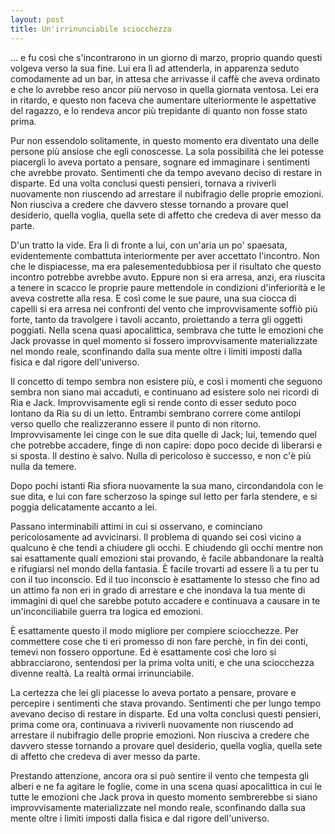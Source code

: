 ```yaml
---
layout: post
title: Un'irrinunciabile sciocchezza
---
```


... e fu così che s'incontrarono in un giorno di marzo, proprio quando questi volgeva verso la sua fine.
Lui era lì ad attenderla, in apparenza seduto comodamente ad un bar, in attesa che arrivasse il caffè che aveva ordinato e che lo avrebbe reso ancor più nervoso in quella giornata ventosa.
Lei era in ritardo, e questo non faceva che aumentare ulteriormente le aspettative del ragazzo, e lo rendeva ancor più trepidante di quanto non fosse stato prima.

Pur non essendolo solitamente, in questo momento era diventato una delle persone più ansiose che egli conoscesse. La sola possibilità che lei potesse piacergli lo aveva portato a pensare, sognare ed immaginare i sentimenti che avrebbe provato. Sentimenti che da tempo avevano deciso di restare in disparte.
Ed una volta conclusi questi pensieri, tornava a riviverli nuovamente non riuscendo ad arrestare il nubifragio delle proprie emozioni.
Non riusciva a credere che davvero stesse tornando a provare quel desiderio, quella voglia, quella sete di affetto che credeva di aver messo da parte.

D'un tratto la vide. Era lì di fronte a lui, con un'aria un po' spaesata, evidentemente combattuta interiormente per aver accettato l'incontro. Non che le dispiacesse, ma era palesementedubbiosa per il risultato che questo incontro potrebbe avrebbe avuto.
Eppure non si era arresa, anzi, era riuscita a tenere in scacco le proprie paure mettendole in condizioni d'inferiorità e le aveva costrette alla resa. E così come le sue paure, una sua ciocca di capelli si era arresa nei confronti del vento che improvvisamente soffiò più forte, tanto da travolgere i tavoli accanto, proiettando a terra gli oggetti poggiati. Nella scena quasi apocalittica, sembrava che tutte le emozioni che Jack provasse in quel momento si fossero improvvisamente materializzate nel mondo reale, sconfinando dalla sua mente oltre i limiti imposti dalla fisica e dal rigore dell'universo.

Il concetto di tempo sembra non esistere più, e così i momenti che seguono sembra non siano mai accaduti, e continuano ad esistere solo nei ricordi di Ria e Jack.
Improvvisamente egli si rende conto di esser seduto poco lontano da Ria su di un letto. Entrambi sembrano correre come antilopi verso quello che realizzeranno essere il punto di non ritorno.
Improvvisamente lei cinge con le sue dita quelle di Jack; lui, temendo quel che potrebbe accadere, finge di non capire: dopo poco decide di liberarsi e si sposta.
Il destino è salvo. Nulla di pericoloso è successo, e non c'è più nulla da temere.

Dopo pochi istanti Ria sfiora nuovamente la sua mano, circondandola con le sue dita, e lui con fare scherzoso la spinge sul letto per farla stendere, e si poggia delicatamente accanto a lei.

Passano interminabili attimi in cui si osservano, e cominciano pericolosamente ad avvicinarsi. Il problema di quando sei così vicino a qualcuno è che tendi a chiudere gli occhi.
E chiudendo gli occhi mentre non sai esattamente quali emozioni stai provando, è facile abbandonare la realtà e rifugiarsi nel mondo della fantasia. È facile trovarti ad essere lì a tu per tu con il tuo inconscio. Ed il tuo inconscio è esattamente lo stesso che fino ad un attimo fa non eri in grado di arrestare e che inondava la tua mente di immagini di quel che sarebbe potuto accadere e continuava a causare in te un'inconciliabile guerra tra logica ed emozioni.

È esattamente questo il modo migliore per compiere sciocchezze. Per commettere cose che ti eri promesso di non fare perchè, in fin dei conti, temevi non fossero opportune.
Ed è esattamente così che loro si abbracciarono, sentendosi per la prima volta uniti, e che una sciocchezza divenne realtà.
La realtà ormai irrinunciabile.

La certezza che lei gli piacesse lo aveva portato a pensare, provare e percepire i sentimenti che stava provando. Sentimenti che per lungo tempo avevano deciso di restare in disparte.
Ed una volta conclusi questi pensieri, prima come ora, continuava a riviverli nuovamente non riuscendo ad arrestare il nubifragio delle proprie emozioni.
Non riusciva a credere che davvero stesse tornando a provare quel desiderio, quella voglia, quella sete di affetto che credeva di aver messo da parte.

Prestando attenzione, ancora ora si può sentire il vento che tempesta gli alberi e ne fa agitare le foglie, come in una scena quasi apocalittica in cui le tutte le emozioni che Jack prova in questo momento sembrerebbe si siano improvvisamente materializzate nel mondo reale, sconfinando dalla sua mente oltre i limiti imposti dalla fisica e dal rigore dell'universo.